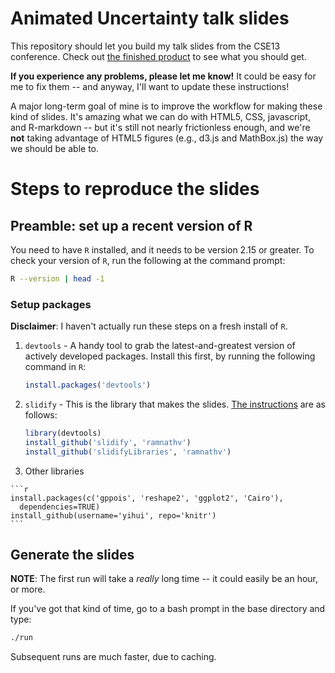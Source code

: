 # Animated Uncertainty talk slides

This repository should let you build my talk slides from the CSE13 conference.
Check out [the finished product](http://bit.ly/SmoothAni) to see what you
should get.

**If you experience any problems, please let me know!** It could be easy for me
to fix them -- and anyway, I'll want to update these instructions!

A major long-term goal of mine is to improve the workflow for making these kind
of slides.  It's amazing what we can do with HTML5, CSS, javascript, and
R-markdown -- but it's still not nearly frictionless enough, and we're **not**
taking advantage of HTML5 figures (e.g., d3.js and MathBox.js) the way we
should be able to.

# Steps to reproduce the slides

## Preamble: set up a recent version of R

You need to have `R` installed, and it needs to be version 2.15 or greater.
To check your version of `R`, run the following at the command prompt:
```sh
R --version | head -1
```

### Setup packages

**Disclaimer**: I haven't actually run these steps on a fresh install of `R`.

  1. `devtools`
    - A handy tool to grab the latest-and-greatest version of actively
      developed packages.  Install this first, by running the following command
      in `R`:

      ```r
      install.packages('devtools')
      ```

  2. `slidify`
    - This is the library that makes the slides.
      [The instructions](http://ramnathv.github.com/slidify/start.html)
      are as follows:

      ```r
      library(devtools)
      install_github('slidify', 'ramnathv')
      install_github('slidifyLibraries', 'ramnathv')
      ```

  3. Other libraries

    ```r
    install.packages(c('gppois', 'reshape2', 'ggplot2', 'Cairo'),
      dependencies=TRUE)
    install_github(username='yihui', repo='knitr')
    ```

## Generate the slides

**NOTE**: The first run will take a _really_ long time -- it could easily be an
hour, or more.

If you've got that kind of time, go to a bash prompt in the base directory and
type:

```sh
./run
```

Subsequent runs are much faster, due to caching.

